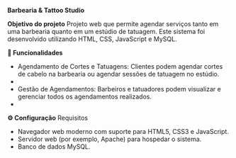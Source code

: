 **Barbearia & Tattoo Studio**

**Objetivo do projeto**
Projeto web que permite agendar serviços tanto em uma barbearia quanto em um estúdio de tatuagem. Este sistema foi desenvolvido utilizando HTML, CSS, JavaScript e MySQL.

**🌟 Funcionalidades**

- Agendamento de Cortes e Tatuagens: Clientes podem agendar cortes de cabelo na barbearia ou agendar sessões de tatuagem no estúdio.
- 
- Gestão de Agendamentos: Barbeiros e tatuadores podem visualizar e gerenciar todos os agendamentos realizados.
- 

**⚙️ Configuração**
Requisitos

- Navegador web moderno com suporte para HTML5, CSS3 e JavaScript.
- Servidor web (por exemplo, Apache) para hospedar o sistema.
- Banco de dados MySQL.
